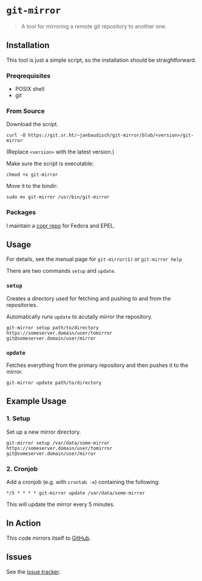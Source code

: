 # `git-mirror`

> A tool for mirroring a remote git repository to another one.

## Installation

This tool is just a simple script, so the installation should be straightforward.

### Preqrequisites

 - POSIX shell
 - git

### From Source

Download the script.

```
curl -O https://git.sr.ht/~janbaudisch/git-mirror/blob/<version>/git-mirror
```

(Replace `<version>` with the latest version.)

Make sure the script is executable:

```
chmod +x git-mirror
```

Move it to the bindir:

```
sudo mv git-mirror /usr/bin/git-mirror
```

### Packages

I maintain a [copr repo][copr-url] for Fedora and EPEL.

## Usage

For details, see the manual page for `git-mirror(1)` or `git-mirror help`

There are two commands `setup` and `update`.

### `setup`

Creates a directory used for fetching and pushing to and from the repositories.

Automatically runs `update` to acutally mirror the repository.

```
git-mirror setup path/to/directory https://someserver.domain/user/tomirror git@someserver.domain/user/mirror
```

### `update`

Fetches everything from the primary repository and then pushes it to the mirror.

```
git-mirror update path/to/directory
```

## Example Usage

### 1. Setup

Set up a new mirror directory.

```
git-mirror setup /var/data/some-mirror https://someserver.domain/user/tomirror git@someserver.domain/user/mirror
```

### 2. Cronjob

Add a cronjob (e.g. with `crontab -e`) containing the following:

```
*/5 * * * * git-mirror update /var/data/some-mirror
```

This will update the mirror every 5 minutes.

## In Action

This code mirrors itself to [GitHub][github-url].

## Issues

See the [issue tracker][tracker-url].

[copr-url]: https://copr.fedorainfracloud.org/coprs/janbaudisch/git-mirror
[github-url]: https://github.com/janbaudisch/git-mirror
[tracker-url]: https://todo.sr.ht/~janbaudisch/git-mirror
